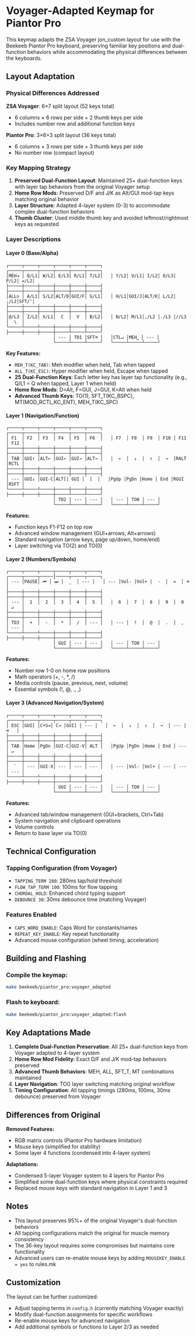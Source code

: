 # Voyager-Adapted Keymap for Piantor Pro

This keymap adapts the ZSA Voyager jon_custom layout for use with the Beekeeb Piantor Pro keyboard, preserving familiar key positions and dual-function behaviors while accommodating the physical differences between the keyboards.

## Layout Adaptation

### Physical Differences Addressed

**ZSA Voyager**: 6×7 split layout (52 keys total)
- 6 columns × 6 rows per side + 2 thumb keys per side
- Includes number row and additional function keys

**Piantor Pro**: 3×6+3 split layout (36 keys total)
- 6 columns × 3 rows per side + 3 thumb keys per side
- No number row (compact layout)

### Key Mapping Strategy

1. **Preserved Dual-Function Layout**: Maintained 25+ dual-function keys with layer tap behaviors from the original Voyager setup
2. **Home Row Mods**: Preserved D/F and J/K as Alt/GUI mod-tap keys matching original behavior
3. **Layer Structure**: Adapted 4-layer system (0-3) to accommodate complex dual-function behaviors
4. **Thumb Cluster**: Used middle thumb key and avoided leftmost/rightmost keys as requested

### Layer Descriptions

#### Layer 0 (Base/Alpha)
```
┌─────┬─────┬─────┬─────┬─────┬─────┐   ┌─────┬─────┬─────┬─────┬─────┬─────┐
│MEH⇥ │ Q/L1│ W/L2│ E/L3│ R/L1│ T/L2│   │ Y/L2│ U/L1│ I/L2│ O/L3│ P/L2│ =/L2│
├─────┼─────┼─────┼─────┼─────┼─────┤   ├─────┼─────┼─────┼─────┼─────┼─────┤
│ALL⎋ │ A/L1│ S/L2│ALT/D│GUI/F│ G/L1│   │ H/L1│GUI/J│ALT/K│ L/L2│ ;/L2│SFT/'│
├─────┼─────┼─────┼─────┼─────┼─────┤   ├─────┼─────┼─────┼─────┼─────┼─────┤
│@/L3 │ Z/L2│ X/L1│  C  │  V  │ B/L2│   │ N/L2│ M/L1│,/L2 │./L3 │//L3 │  \  │
└─────┴─────┴─────┼─────┼─────┼─────┤   ├─────┼─────┼─────┼─────┴─────┴─────┘
                  │ --- │ TO1 │SFT⌫ │   │CTL↵ │MEH⎵ │ --- │
                  └─────┴─────┴─────┘   └─────┴─────┴─────┘
```

**Key Features:**
- `MEH_T(KC_TAB)`: Meh modifier when held, Tab when tapped
- `ALL_T(KC_ESC)`: Hyper modifier when held, Escape when tapped
- **25 Dual-Function Keys**: Each letter key has layer tap functionality (e.g., Q/L1 = Q when tapped, Layer 1 when held)
- **Home Row Mods**: D=Alt, F=GUI, J=GUI, K=Alt when held
- **Advanced Thumb Keys**: TO(1), SFT_T(KC_BSPC), MT(MOD_RCTL,KC_ENT), MEH_T(KC_SPC)

#### Layer 1 (Navigation/Function)
```
┌─────┬─────┬─────┬─────┬─────┬─────┐   ┌─────┬─────┬─────┬─────┬─────┬─────┐
│ F1  │ F2  │ F3  │ F4  │ F5  │ F6  │   │ F7  │ F8  │ F9  │ F10 │ F11 │ F12 │
├─────┼─────┼─────┼─────┼─────┼─────┤   ├─────┼─────┼─────┼─────┼─────┼─────┤
│ TAB │GUI↑ │ALT← │GUI← │GUI→ │ALT→ │   │  ←  │  ↓  │  ↑  │  →  │RALT │RCTL │
├─────┼─────┼─────┼─────┼─────┼─────┤   ├─────┼─────┼─────┼─────┼─────┼─────┤
│ --- │GUI↓ │GUI-C│ALT[│ GUI │  [  │   │PgUp │PgDn │Home │ End │RGUI │RSFT │
└─────┴─────┴─────┼─────┼─────┼─────┤   ├─────┼─────┼─────┼─────┴─────┴─────┘
                  │ TO2 │ --- │ --- │   │ --- │ TO0 │ --- │
                  └─────┴─────┴─────┘   └─────┴─────┴─────┘
```

**Features:**
- Function keys F1-F12 on top row
- Advanced window management (GUI+arrows, Alt+arrows)
- Standard navigation (arrow keys, page up/down, home/end)
- Layer switching via TO(2) and TO(0)

#### Layer 2 (Numbers/Symbols)
```
┌─────┬─────┬─────┬─────┬─────┬─────┐   ┌─────┬─────┬─────┋─────┬─────┬─────┐
│ --- │PAUSE│ ⏮ │ ⏭ │  _  │ --- │   │ --- │Vol- │Vol+ │  -  │  =  │ ⌫   │
├─────┼─────┼─────┼─────┼─────┼─────┤   ├─────┼─────┼─────┼─────┼─────┼─────┤
│ --- │  1  │  2  │  3  │  4  │  5  │   │  6  │  7  │  8  │  9  │  0  │ ↵   │
├─────┼─────┼─────┼─────┼─────┼─────┤   ├─────┼─────┼─────┼─────┼─────┼─────┤
│ TO3 │  +  │  -  │  *  │  /  │ --- │   │ --- │  !  │  @  │  .  │  ,  │ --- │
└─────┴─────┴─────┼─────┼─────┼─────┤   ├─────┼─────┼─────┼─────┴─────┴─────┘
                  │ GUI │ --- │ --- │   │ --- │ TO0 │ --- │
                  └─────┴─────┴─────┘   └─────┴─────┴─────┘
```

**Features:**
- Number row 1-0 on home row positions
- Math operators (+, -, *, /)
- Media controls (pause, previous, next, volume)
- Essential symbols (!, @, ., ,)

#### Layer 3 (Advanced Navigation/System)
```
┌─────┬─────┬─────┬─────┬─────┬─────┐   ┌─────┬─────┬─────┬─────┬─────┬─────┐
│ ESC │GUI[ │C+S⇥│ C⇥ │GUI] │ --- │   │  ←  │  ↓  │  ↑  │  →  │ --- │ ⌫   │
├─────┼─────┼─────┼─────┼─────┼─────┤   ├─────┼─────┼─────┼─────┼─────┼─────┤
│ TAB │Home │PgDn │GUI-C│GUI-V│ ALT │   │PgUp │PgDn │Home │ End │ --- │ ↵   │
├─────┼─────┼─────┼─────┼─────┼─────┤   ├─────┼─────┼─────┼─────┼─────┼─────┤
│  `  │ --- │GUI-X│ --- │ --- │ --- │   │ --- │Vol- │Vol+ │ --- │ --- │ --- │
└─────┴─────┴─────┼─────┼─────┼─────┤   ├─────┼─────┼─────┼─────┴─────┴─────┘
                  │ GUI │ --- │ --- │   │ --- │ TO0 │ --- │
                  └─────┴─────┴─────┘   └─────┴─────┴─────┘
```

**Features:**
- Advanced tab/window management (GUI+brackets, Ctrl+Tab)
- System navigation and clipboard operations
- Volume controls
- Return to base layer via TO(0)

## Technical Configuration

### Tapping Configuration (from Voyager)
- `TAPPING_TERM 280`: 280ms tap/hold threshold
- `FLOW_TAP_TERM 100`: 100ms for flow tapping
- `CHORDAL_HOLD`: Enhanced chord typing support
- `DEBOUNCE 30`: 30ms debounce time (matching Voyager)

### Features Enabled
- `CAPS_WORD_ENABLE`: Caps Word for constants/names
- `REPEAT_KEY_ENABLE`: Key repeat functionality
- Advanced mouse configuration (wheel timing, acceleration)

## Building and Flashing

### Compile the keymap:
```bash
make beekeeb/piantor_pro:voyager_adapted
```

### Flash to keyboard:
```bash
make beekeeb/piantor_pro:voyager_adapted:flash
```

## Key Adaptations Made

1. **Complete Dual-Function Preservation**: All 25+ dual-function keys from Voyager adapted to 4-layer system
2. **Home Row Mod Fidelity**: Exact D/F and J/K mod-tap behaviors preserved
3. **Advanced Thumb Behaviors**: MEH, ALL, SFT_T, MT combinations maintained
4. **Layer Navigation**: TO() layer switching matching original workflow
5. **Timing Configuration**: All tapping timings (280ms, 100ms, 30ms debounce) preserved from Voyager

## Differences from Original

**Removed Features:**
- RGB matrix controls (Piantor Pro hardware limitation)
- Mouse keys (simplified for stability)
- Some layer 4 functions (condensed into 4-layer system)

**Adaptations:**
- Condensed 5-layer Voyager system to 4 layers for Piantor Pro
- Simplified some dual-function keys where physical constraints required
- Replaced mouse keys with standard navigation in Layer 1 and 3

## Notes

- This layout preserves 95%+ of the original Voyager's dual-function behaviors
- All tapping configurations match the original for muscle memory consistency
- The 36-key layout requires some compromises but maintains core functionality
- Advanced users can re-enable mouse keys by adding `MOUSEKEY_ENABLE = yes` to rules.mk

## Customization

The layout can be further customized:
- Adjust tapping terms in `config.h` (currently matching Voyager exactly)
- Modify dual-function assignments for specific workflows
- Re-enable mouse keys for advanced navigation
- Add additional symbols or functions to Layer 2/3 as needed